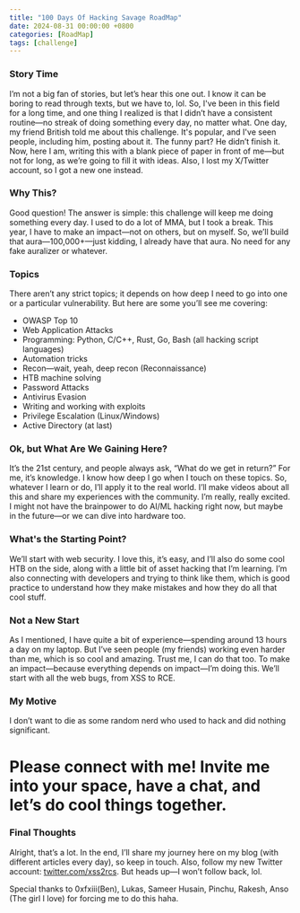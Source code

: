 ```yaml
---
title: "100 Days Of Hacking Savage RoadMap" 
date: 2024-08-31 00:00:00 +0800
categories: [RoadMap]
tags: [challenge]
---
```


### Story Time

I’m not a big fan of stories, but let’s hear this one out. I know it can be boring to read through texts, but we have to, lol. So, I've been in this field for a long time, and one thing I realized is that I didn’t have a consistent routine—no streak of doing something every day, no matter what. One day, my friend British told me about this challenge. It's popular, and I've seen people, including him, posting about it. The funny part? He didn’t finish it. Now, here I am, writing this with a blank piece of paper in front of me—but not for long, as we’re going to fill it with ideas. Also, I lost my X/Twitter account, so I got a new one instead.

### Why This?

Good question! The answer is simple: this challenge will keep me doing something every day. I used to do a lot of MMA, but I took a break. This year, I have to make an impact—not on others, but on myself. So, we’ll build that aura—100,000+—just kidding, I already have that aura. No need for any fake auralizer or whatever.

### Topics

There aren’t any strict topics; it depends on how deep I need to go into one or a particular vulnerability. But here are some you’ll see me covering:

- OWASP Top 10
- Web Application Attacks
- Programming: Python, C/C++, Rust, Go, Bash (all hacking script languages)
- Automation tricks
- Recon—wait, yeah, deep recon (Reconnaissance)
- HTB machine solving
- Password Attacks
- Antivirus Evasion
- Writing and working with exploits
- Privilege Escalation (Linux/Windows)
- Active Directory (at last)

### Ok, but What Are We Gaining Here?

It’s the 21st century, and people always ask, “What do we get in return?” For me, it’s knowledge. I know how deep I go when I touch on these topics. So, whatever I learn or do, I’ll apply it to the real world. I’ll make videos about all this and share my experiences with the community. I’m really, really excited. I might not have the brainpower to do AI/ML hacking right now, but maybe in the future—or we can dive into hardware too.

### What's the Starting Point?

We’ll start with web security. I love this, it’s easy, and I’ll also do some cool HTB on the side, along with a little bit of asset hacking that I’m learning. I’m also connecting with developers and trying to think like them, which is good practice to understand how they make mistakes and how they do all that cool stuff.

### Not a New Start

As I mentioned, I have quite a bit of experience—spending around 13 hours a day on my laptop. But I’ve seen people (my friends) working even harder than me, which is so cool and amazing. Trust me, I can do that too. To make an impact—because everything depends on impact—I’m doing this. We’ll start with all the web bugs, from XSS to RCE.

### My Motive

I don’t want to die as some random nerd who used to hack and did nothing significant.

# Please connect with me! Invite me into your space, have a chat, and let’s do cool things together.

### Final Thoughts

Alright, that’s a lot. In the end, I’ll share my journey here on my blog (with different articles every day), so keep in touch. Also, follow my new Twitter account: [twitter.com/xss2rcs](https://twitter.com/xss2rcs). But heads up—I won’t follow back, lol.

Special thanks to 0xfxiii(Ben), Lukas, Sameer Husain, Pinchu, Rakesh, Anso (The girl I love) for forcing me to do this haha.

